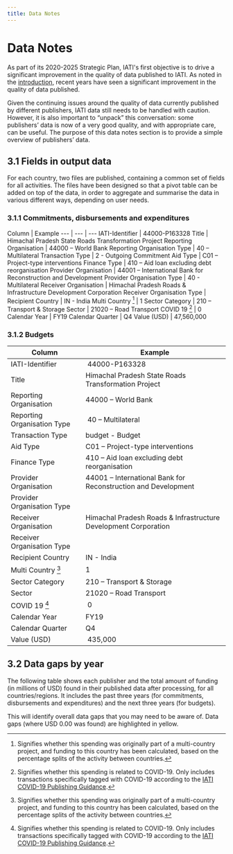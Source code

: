 ```yaml
---
title: Data Notes
---
```


# Data Notes

As part of its 2020-2025 Strategic Plan, IATI's first objective is to drive a significant improvement in the quality of data published to IATI. As noted in the [introduction](/introduction/#_1-1-supporting-partner-country-governments-to-better-access-and-use-iati-data), recent years have seen a significant improvement in the quality of data published.

Given the continuing issues around the quality of data currently published by different publishers, IATI data still needs to be handled with caution. However, it is also important to “unpack” this conversation: some publishers’ data is now of a very good quality, and with appropriate care, can be useful. The purpose of this data notes section is to provide a simple overview of publishers’ data.

## 3.1 Fields in output data

For each country, two files are published, containing a common set of fields for all activities. The files have been designed so that a pivot table can be added on top of the data, in order to aggregate and summarise the data in various different ways, depending on user needs.

### 3.1.1 Commitments, disbursements and expenditures

Column | Example
--- | --- | ---
IATI-Identifier | 44000-P163328
Title | Himachal Pradesh State Roads Transformation Project
Reporting Organisation | 44000 – World Bank
Reporting Organisation Type | 40 – Multilateral
Transaction Type | 2 - Outgoing Commitment
Aid Type | C01 – Project-type interventions
Finance Type | 410 – Aid loan excluding debt reorganisation
Provider Organisation | 44001 – International Bank for Reconstruction and Development
Provider Organisation Type | 40 - Multilateral
Receiver Organisation | Himachal Pradesh Roads & Infrastructure Development Corporation
Receiver Organisation Type |
Recipient Country | IN - India
Multi Country [^1] | 1
Sector Category | 210 – Transport & Storage
Sector | 21020 – Road Transport
COVID 19 [^2] | 0
Calendar Year | FY19
Calendar Quarter | Q4
Value (USD) | 47,560,000

### 3.1.2 Budgets

Column | Example
--- | ---
IATI-Identifier | 44000-P163328
Title | Himachal Pradesh State Roads Transformation Project
Reporting Organisation | 44000 – World Bank
Reporting Organisation Type | 40 – Multilateral
Transaction Type | budget - Budget
Aid Type | C01 – Project-type interventions
Finance Type | 410 – Aid loan excluding debt reorganisation
Provider Organisation | 44001 – International Bank for Reconstruction and Development
Provider Organisation Type |
Receiver Organisation | Himachal Pradesh Roads & Infrastructure Development Corporation
Receiver Organisation Type | 
Recipient Country | IN - India
Multi Country [^1] | 1
Sector Category | 210 – Transport & Storage
Sector | 21020 – Road Transport
COVID 19 [^2] | 0
Calendar Year | FY19
Calendar Quarter | Q4
Value (USD) | 435,000


## 3.2 Data gaps by year

The following table shows each publisher and the total amount of funding (in millions of USD) found in their published data after processing, for all countries/regions. It includes the past three years (for commitments, disbursements and expenditures) and the next three years (for budgets).

This will identify overall data gaps that you may need to be aware of. Data gaps (where USD 0.00 was found) are highlighted in yellow.

<DataGapsYear />

[^1]: Signifies whether this spending was originally part of a multi-country project, and funding to this country has been calculated, based on the percentage splits of the activity between countries.

[^2]: Signifies whether this spending is related to COVID-19. Only includes transactions specifically tagged with COVID-19 according to the [IATI COVID-19 Publishing Guidance](https://iatistandard.org/en/news/updated-covid-19-guidance-iati-publishers/).
